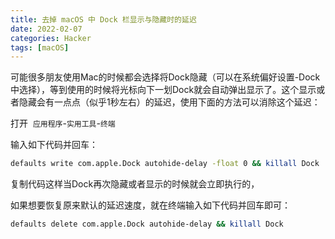 ```yaml
---
title: 去掉 macOS 中 Dock 栏显示与隐藏时的延迟
date: 2022-02-07
categories: Hacker
tags: [macOS]
---
```


可能很多朋友使用Mac的时候都会选择将Dock隐藏（可以在系统偏好设置-Dock中选择），等到使用的时候将光标向下一划Dock就会自动弹出显示了。这个显示或者隐藏会有一点点（似乎1秒左右）的延迟，使用下面的方法可以消除这个延迟：

打开  `应用程序`-`实用工具`-`终端`

输入如下代码并回车：

```bash
defaults write com.apple.Dock autohide-delay -float 0 && killall Dock
```

复制代码这样当Dock再次隐藏或者显示的时候就会立即执行的，

如果想要恢复原来默认的延迟速度，就在终端输入如下代码并回车即可：

```bash
defaults delete com.apple.Dock autohide-delay && killall Dock
```
